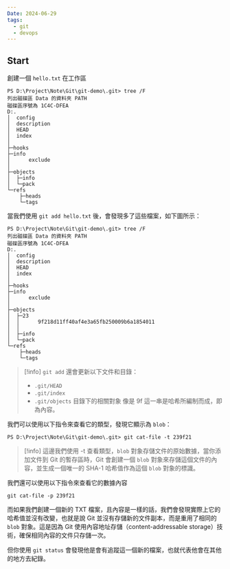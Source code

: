 ```yaml
---
Date: 2024-06-29
tags:
  - git
  - devops
---
```

## Start
創建一個 `hello.txt` 在工作區
```shell
PS D:\Project\Note\Git\git-demo\.git> tree /F
列出磁碟區 Data 的資料夾 PATH
磁碟區序號為 1C4C-DFEA
D:.
│  config
│  description
│  HEAD
│  index
│
├─hooks
├─info
│      exclude
│
├─objects
│  ├─info
│  └─pack
└─refs
    ├─heads
    └─tags
```

當我們使用 `git add hello.txt` 後，會發現多了這些檔案，如下圖所示：
```shell
PS D:\Project\Note\Git\git-demo\.git> tree /F
列出磁碟區 Data 的資料夾 PATH
磁碟區序號為 1C4C-DFEA
D:.
│  config
│  description
│  HEAD
│  index
│
├─hooks
├─info
│      exclude
│
├─objects
│  ├─23
│  │      9f218d11ff40af4e3a65fb250009b6a1854011
│  │
│  ├─info
│  └─pack
└─refs
    ├─heads
    └─tags
```
>[!info]
>`git add` 還會更新以下文件和目錄：
>- `.git/HEAD`
>- `.git/index`
>- `.git/objects` 目錄下的相關對象
>像是 9f 這一串是哈希所編制而成，即為內容。

我們可以使用以下指令來查看它的類型，發現它顯示為 `blob`：
```shell
PS D:\Project\Note\Git\git-demo\.git> git cat-file -t 239f21
```
>[!info]
>這邊我們使用 -t 查看類型，`blob` 對象存儲文件的原始數據，當你添加文件到 Git 的暫存區時，Git 會創建一個 `blob` 對象來存儲這個文件的內容，並生成一個唯一的 SHA-1 哈希值作為這個 `blob` 對象的標識。

我們還可以使用以下指令來查看它的數據內容
```shell
git cat-file -p 239f21
```

而如果我們創建一個新的 TXT 檔案，且內容是一樣的話，我們會發現實際上它的哈希值並沒有改變，也就是說 Git 並沒有存儲新的文件副本，而是重用了相同的 `blob` 對象。這是因為 Git 使用內容地址存儲（content-addressable storage）技術，確保相同內容的文件只存儲一次。

但你使用 `git status` 會發現他是會有追蹤這一個新的檔案，也就代表他會在其他的地方去紀錄。



